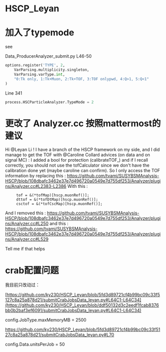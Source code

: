 # HSCP_Leyan
 

# 加入了typemode
see 

Data_ProducerAnalyzer_submit.py L46-50

```python
options.register('TYPE', 2,
    VarParsing.multiplicity.singleton,
    VarParsing.varType.int,
    "0:Tk only, 1:Tk+Muon, 2:Tk+TOF, 3:TOF onlypwd, 4:Q>1, 5:Q<1"
) 
```
Line 341
```python
process.HSCParticleAnalyzer.TypeMode = 2
```

# 更改了 Analyzer.cc 按照mattermost的建议
Hi @Leyan Li  ! I have a branch of the HSCP framework on my side, and I did manage to get the TOF with @Caroline Collard advices (on data and on signal MC) : 
I added a bool for protection (calibrateTOF_) and if I recall correctly, you should not use the tofCalculator since we don't have the calibration done yet (maybe caroline can confirm). So I only access the TOF information by replacing this : https://github.com/tvami/SUSYBSMAnalysis-HSCP/blob/108dbafc3462e37e7d496720a0549e7d755df253/Analyzer/plugins/Analyzer.cc#L2383-L2386
With this :

         tof = &(*tofMap)[hscp.muonRef()];
         dttof = &(*tofDtMap)[hscp.muonRef()];
         csctof = &(*tofCscMap)[hscp.muonRef()];
And I removed this : https://github.com/tvami/SUSYBSMAnalysis-HSCP/blob/108dbafc3462e37e7d496720a0549e7d755df253/Analyzer/plugins/Analyzer.cc#L250
and this : https://github.com/tvami/SUSYBSMAnalysis-HSCP/blob/108dbafc3462e37e7d496720a0549e7d755df253/Analyzer/plugins/Analyzer.cc#L529

Tell me if that helps


# crab配置问题
我目前只改动过：

[https://github.com/ky230/HSCP_Leyan/blob/5fd3d89721cf4b99bc09c33f5127c8a25a878d21/submitCrabJobsData_leyan.py#L64C1-L64C34](https://github.com/ky230/HSCP_Leyan/blob/ddf50132d3c2eedf1fcab8376bb0b2baf3ef6091/submitCrabJobsData_leyan.py#L64C1-L64C34)

config.JobType.maxMemoryMB = 2500


https://github.com/ky230/HSCP_Leyan/blob/5fd3d89721cf4b99bc09c33f5127c8a25a878d21/submitCrabJobsData_leyan.py#L70

config.Data.unitsPerJob = 50





